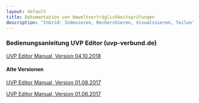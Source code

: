 ```yaml
---
layout: default
title: Dokumentation von Umweltverträglichkeitsprüfungen
description: "InGrid: Indexieren, Recherchieren, Visualisieren, Teilen"
---
```


### Bedienungsanleitung UVP Editor (uvp-verbund.de)

[UVP Editor Manual, Version 04.10.2018](https://github.com/informationgrid/informationgrid.github.io/raw/master/4.4.0/images/Erfassungsanleitungen_UVP-Verbund-Portal_Version_2018-10-04.zip)


#### Alte Versionen

[UVP Editor Manual, Version 01.08.2017](https://github.com/informationgrid/informationgrid.github.io/raw/master/4.0.0/images/Erfassungsanleitungen_UVP-Verbund-Portal_Version_2017-08_01.zip)

[UVP Editor Manual, Version 01.06.2017](https://github.com/informationgrid/informationgrid.github.io/raw/master/4.0.0/images/Erfassungsanleitungen_UVP-Verbund-Portal_Version_2017-06_01.zip)
